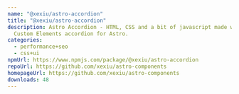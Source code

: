 ```yaml
---
name: "@xexiu/astro-accordion"
title: "@xexiu/astro-accordion"
description: Astro Accordion - HTML, CSS and a bit of javascript made with
  Custom Elements accordion for Astro.
categories:
  - performance+seo
  - css+ui
npmUrl: https://www.npmjs.com/package/@xexiu/astro-accordion
repoUrl: https://github.com/xexiu/astro-components
homepageUrl: https://github.com/xexiu/astro-components
downloads: 48
---
```

